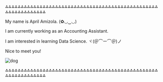 ⁂⁂⁂⁂⁂⁂⁂⁂⁂⁂⁂⁂⁂⁂⁂⁂⁂⁂⁂⁂⁂⁂⁂⁂⁂⁂⁂⁂⁂⁂⁂⁂⁂⁂⁂⁂⁂⁂⁂⁂⁂⁂⁂⁂⁂⁂⁂⁂⁂⁂⁂⁂⁂⁂⁂⁂⁂⁂⁂⁂⁂⁂

My name is April Amizola. (✿◡‿◡)

I am currently working as an Accounting Assistant.

I am interested in learning Data Science. ヾ(＠⌒ー⌒＠)ノ

Nice to meet you! 

![dog](https://github.com/user-attachments/assets/4369e9dd-afdf-4a5c-8adc-8007d7e9227f)

⁂⁂⁂⁂⁂⁂⁂⁂⁂⁂⁂⁂⁂⁂⁂⁂⁂⁂⁂⁂⁂⁂⁂⁂⁂⁂⁂⁂⁂⁂⁂⁂⁂⁂⁂⁂⁂⁂⁂⁂⁂⁂⁂⁂⁂⁂⁂⁂⁂⁂⁂⁂⁂⁂⁂⁂⁂⁂⁂⁂⁂⁂












